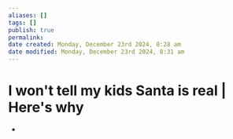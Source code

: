 ```yaml
---
aliases: []
tags: []
publish: true
permalink:
date created: Monday, December 23rd 2024, 8:28 am
date modified: Monday, December 23rd 2024, 8:31 am
---
```


# I won't tell my kids Santa is real | Here's why

- 
